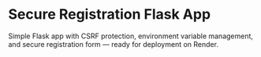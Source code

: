 # Secure Registration Flask App

Simple Flask app with CSRF protection, environment variable management, and secure registration form — ready for deployment on Render.
